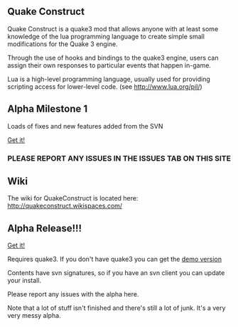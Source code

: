 ## Quake Construct ##

Quake Construct is a quake3 mod that allows anyone with at least some knowledge of the lua programming language to create simple small modifications for the Quake 3 engine.

Through the use of hooks and bindings to the quake3 engine, users can assign their own responses to particular events that happen in-game.

Lua is a high-level programming language, usually used for providing scripting access for lower-level code. (see http://www.lua.org/pil/)


## Alpha Milestone 1 ##
Loads of fixes and new features added from the SVN

[Get it!](http://quakeconstruct.googlecode.com/files/qconstruct_alpha_m1.rar)

### PLEASE REPORT ANY ISSUES IN THE ISSUES TAB ON THIS SITE ###

## Wiki ##
The wiki for QuakeConstruct is located here: http://quakeconstruct.wikispaces.com/

## Alpha Release!!! ##

[Get it!](http://quakeconstruct.googlecode.com/files/qconstruct_alpha_m1.rar)

Requires quake3.
If you don't have quake3 you can get the [demo version](http://quakeconstruct.googlecode.com/files/qconstruct_demo_alpha_m1.rar)

Contents have svn signatures, so if you have an svn client you can update your install.

Please report any issues with the alpha here.

Note that a lot of stuff isn't finished and there's still a lot of junk. It's a very very messy alpha.